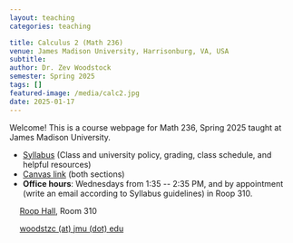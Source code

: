 ```yaml
---
layout: teaching 
categories: teaching

title: Calculus 2 (Math 236)
venue: James Madison University, Harrisonburg, VA, USA
subtitle: 
author: Dr. Zev Woodstock
semester: Spring 2025
tags: []
featured-image: /media/calc2.jpg
date: 2025-01-17
---
```


Welcome! This is a course webpage for Math 236, Spring 2025 taught at
James Madison University. 

<ul>
<li>
 <a href="/media/calc236/syllabus.pdf">Syllabus</a>
(Class and university policy, grading, class schedule, and helpful
resources)
</li>
<li>
 <a href="https://canvas.jmu.edu/courses/2069494">Canvas link</a>
(both sections)
</li>
<li>
<b> Office hours</b>: Wednesdays from 1:35 -- 2:35 PM,
and by appointment (write an email according to Syllabus
guidelines) in Roop 310.
</li>
</ul>
<p class="entry-title">
		<i class="fa fa-university"></i> &emsp;
	<a href="https://map.jmu.edu/?id=1869#!m/592737?share">
            Roop Hall</a>, Room 310 <br>
</p>
<p class="entry-title">
       	<i class="fa fa-envelope"></i> &emsp;
       	<a href="mailto:woodstzc@jmu.edu">
       	woodstzc (at) jmu (dot) edu
       	</a>
</p>

